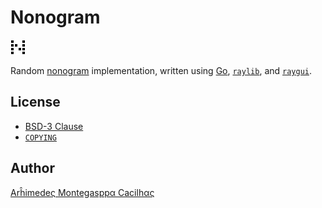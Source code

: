[bsd-3-clause]: https://opensource.org/licenses/BSD-3-Clause
[copying]: https://github.com/cacilhas/nonogram/blob/master/COPYING
[golang]: https://golang.org/
[nonogram]: https://en.wikipedia.org/wiki/Nonogram
[raylib]: https://www.raylib.com/
[raygui]: https://github.com/raysan5/raygui

# Nonogram

![Nonogram](./icon.png)

Random [nonogram][nonogram] implementation, written using [Go][golang],
[`raylib`][raylib], and [`raygui`][raygui].

## License

- [BSD-3 Clause][bsd-3-clause]
- [`COPYING`][copying]

## Author

[Arĥimedeς Montegasppα Cacilhας](mailto:batalema@cacilhas.info)
